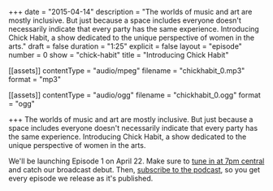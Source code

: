 +++
date = "2015-04-14"
description = "The worlds of music and art are mostly inclusive. But just because a space includes everyone doesn't necessarily indicate that every party has the same experience. Introducing Chick Habit, a show dedicated to the unique perspective of women in the arts."
draft = false
duration = "1:25"
explicit = false
layout = "episode"
number = 0
show = "chick-habit"
title = "Introducing Chick Habit"

[[assets]]
  contentType = "audio/mpeg"
  filename = "chickhabit_0.mp3"
  format = "mp3"

[[assets]]
  contentType = "audio/ogg"
  filename = "chickhabit_0.ogg"
  format = "ogg"

+++
The worlds of music and art are mostly inclusive. But just because a space includes everyone doesn't necessarily indicate that every party has the same experience. Introducing Chick Habit, a show dedicated to the unique perspective of women in the arts.

We'll be launching Episode 1 on April 22. Make sure to [tune in at 7pm central](http://nicholaswyoung.com/live) and catch our broadcast debut. Then, [subscribe to the podcast](http://nicholaswyoung.com/programs/chick-habit), so you get every episode we release as it's published.